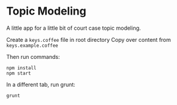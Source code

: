 Topic Modeling
==============
A little app for a little bit of court case topic modeling.

Create a `keys.coffee` file in root directory
Copy over content from `keys.example.coffee`

Then run commands:
```
npm install
npm start

```
In a different tab, run grunt:

```
grunt
```
